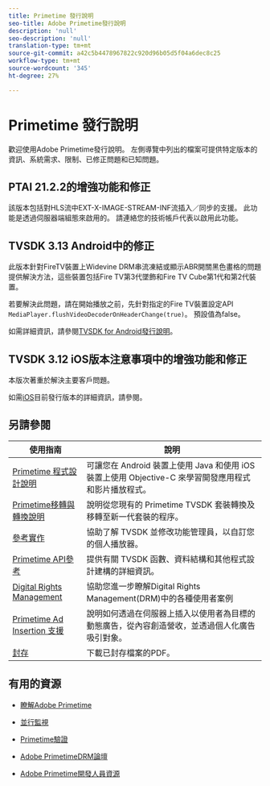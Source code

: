 ```yaml
---
title: Primetime 發行說明
seo-title: Adobe Primetime發行說明
description: 'null'
seo-description: 'null'
translation-type: tm+mt
source-git-commit: a42c5b4478967822c920d96b05d5f04a6dec8c25
workflow-type: tm+mt
source-wordcount: '345'
ht-degree: 27%

---
```



# Primetime 發行說明

歡迎使用Adobe Primetime發行說明。 左側導覽中列出的檔案可提供特定版本的資訊、系統需求、限制、已修正問題和已知問題。

## PTAI 21.2.2的增強功能和修正

該版本包括對HLS流中EXT-X-IMAGE-STREAM-INF流插入／同步的支援。 此功能是透過伺服器端組態來啟用的。 請連絡您的技術帳戶代表以啟用此功能。

## TVSDK 3.13 Android中的修正

此版本針對FireTV裝置上Widevine DRM串流凍結或顯示ABR開關黑色畫格的問題提供解決方法，這些裝置包括Fire TV第3代墜飾和Fire TV Cube第1代和第2代裝置。

若要解決此問題，請在開始播放之前，先針對指定的Fire TV裝置設定API `MediaPlayer.flushVideoDecoderOnHeaderChange(true)`。 預設值為false。

如需詳細資訊，請參閱[TVSDK for Android發行說明](../release-notes/tvsdk-3x-android.md)。

## TVSDK 3.12 iOS版本注意事項中的增強功能和修正

本版次著重於解決主要客戶問題。

如需[iOS](../release-notes/tvsdk-3x-ios.md)目前發行版本的詳細資訊，請參閱。

## 另請參閱

| 使用指南 | 說明 |
|--- |--- |
| [Primetime 程式設計說明](/help/programming/home.md) | 可讓您在 Android 裝置上使用 Java 和使用 iOS 裝置上使用 Objective-C 來學習開發應用程式和影片播放程式。 |
| [Primetime移轉與轉換說明](/help/migration-guides/home.md) | 說明從您現有的 Primetime TVSDK 套裝轉換及移轉至新一代套裝的程序。 |
| [參考實作](/help/android-reference-implementation/home.md) | 協助了解 TVSDK 並修改功能管理員，以自訂您的個人播放器。 |
| [Primetime API參考](/help/reference/api-references.md) | 提供有關 TVSDK 函數、資料結構和其他程式設計建構的詳細資訊。 |
| [Digital Rights Management](/help/digital-rights-management/home.md) | 協助您進一步瞭解Digital Rights Management(DRM)中的各種使用者案例 |
| [Primetime Ad Insertion 支援](/help/primetime-ad-insertion/home.md) | 說明如何透過在伺服器上插入以使用者為目標的動態廣告，從內容創造營收，並透過個人化廣告吸引對象。 |
| [封存](https://helpx.adobe.com/primetime/archives.html) | 下載已封存檔案的PDF。 |

## 有用的資源

* [瞭解Adobe Primetime](https://www.adobe.com/in/marketing/primetime.html)

* [並行監視](https://tve.helpdocsonline.com/concurrency-monitoring-introduction)

* [Primetime驗證](https://tve.helpdocsonline.com/home)

* [Adobe PrimetimeDRM論壇](https://forums.adobe.com/community/adobe_access)

* [Adobe Primetime開發人員資源](https://www.adobe.com/devnet/primetime.html)
